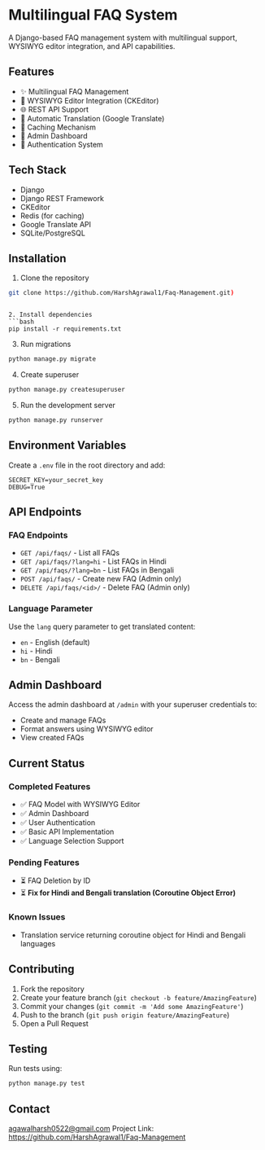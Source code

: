 # Multilingual FAQ System

A Django-based FAQ management system with multilingual support, WYSIWYG editor integration, and API capabilities.

## Features

- ✨ Multilingual FAQ Management
- 📝 WYSIWYG Editor Integration (CKEditor)
- 🌐 REST API Support
- 🔄 Automatic Translation (Google Translate)
- 💾 Caching Mechanism
- 👤 Admin Dashboard
- 🔐 Authentication System

## Tech Stack

- Django
- Django REST Framework
- CKEditor
- Redis (for caching)
- Google Translate API
- SQLite/PostgreSQL

## Installation

1. Clone the repository
```bash
git clone https://github.com/HarshAgrawal1/Faq-Management.git)
```


```

2. Install dependencies
```bash
pip install -r requirements.txt
```

3. Run migrations
```bash
python manage.py migrate
```

4. Create superuser
```bash
python manage.py createsuperuser
```

5. Run the development server
```bash
python manage.py runserver
```

## Environment Variables

Create a `.env` file in the root directory and add:

```
SECRET_KEY=your_secret_key
DEBUG=True
```

## API Endpoints

### FAQ Endpoints

- `GET /api/faqs/` - List all FAQs
- `GET /api/faqs/?lang=hi` - List FAQs in Hindi
- `GET /api/faqs/?lang=bn` - List FAQs in Bengali
- `POST /api/faqs/` - Create new FAQ (Admin only)
- `DELETE /api/faqs/<id>/` - Delete FAQ (Admin only)

### Language Parameter

Use the `lang` query parameter to get translated content:
- `en` - English (default)
- `hi` - Hindi
- `bn` - Bengali

## Admin Dashboard

Access the admin dashboard at `/admin` with your superuser credentials to:
- Create and manage FAQs
- Format answers using WYSIWYG editor
- View created FAQs

## Current Status

### Completed Features
- ✅ FAQ Model with WYSIWYG Editor
- ✅ Admin Dashboard
- ✅ User Authentication
- ✅ Basic API Implementation
- ✅ Language Selection Support

### Pending Features
- ⏳ FAQ Deletion by ID
- ⏳ **Fix for Hindi and Bengali translation (Coroutine Object Error)**

### Known Issues
- Translation service returning coroutine object for Hindi and Bengali languages

## Contributing

1. Fork the repository
2. Create your feature branch (`git checkout -b feature/AmazingFeature`)
3. Commit your changes (`git commit -m 'Add some AmazingFeature'`)
4. Push to the branch (`git push origin feature/AmazingFeature`)
5. Open a Pull Request

## Testing

Run tests using:
```bash
python manage.py test
```



## Contact

agawalharsh0522@gmail.com
Project Link: https://github.com/HarshAgrawal1/Faq-Management
